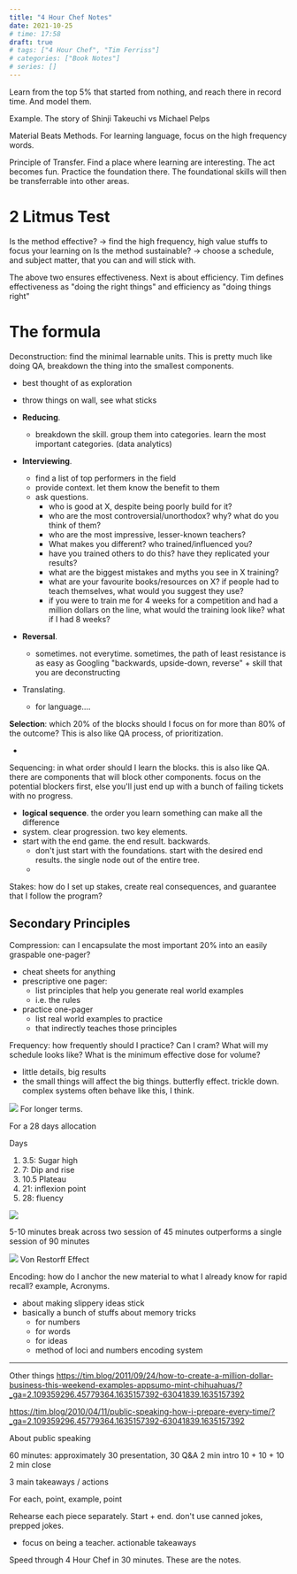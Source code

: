 ```yaml
---
title: "4 Hour Chef Notes"
date: 2021-10-25
# time: 17:58
draft: true
# tags: ["4 Hour Chef", "Tim Ferriss"]
# categories: ["Book Notes"]
# series: []
---
```

Learn from the top 5% that started from nothing, and reach there in record time. And model them. 

Example. The story of Shinji Takeuchi vs Michael Pelps 

Material Beats Methods. For learning language, focus on the high frequency words. 

Principle of Transfer. Find a place where learning are interesting. The act becomes fun. Practice the foundation there. The foundational skills will then be transferrable into other areas. 

# 2 Litmus Test
Is the method effective? -> find the high frequency, high value stuffs to focus your learning on
Is the method sustainable? -> choose a schedule, and subject matter, that you can and will stick with. 

The above two ensures effectiveness. Next is about efficiency.
Tim defines effectiveness as "doing the right things" and efficiency as "doing things right"


# The formula
Deconstruction: find the minimal learnable units. This is pretty much like doing QA, breakdown the thing into the smallest components. 

- best thought of as exploration
- throw things on wall, see what sticks


- **Reducing**. 
	- breakdown the skill. group them into categories. learn the most important categories. (data analytics)
- **Interviewing**. 
	- find a list of top performers in the field
	- provide context. let them know the benefit to them
	- ask questions.
		- who is good at X, despite being poorly build for it?
		- who are the most controversial/unorthodox? why? what do you think of them?
		- who are the most impressive, lesser-known teachers?
		- What makes you different? who trained/influenced you?
		- have you trained others to do this? have they replicated your results?
		- what are the biggest mistakes and myths you see in X training?
		- what are your favourite books/resources on X? if people had to teach themselves, what would you suggest they use?
		- if you were to train me for 4 weeks for a competition and had a million dollars on the line, what would the training look like? what if I had 8 weeks?
- **Reversal**. 
	- sometimes. not everytime. sometimes, the path of least resistance is as easy as Googling "backwards, upside-down, reverse" + skill that you are deconstructing
- Translating.
	- for language....


**Selection**: which 20% of the blocks should I focus on for more than 80% of the outcome? This is also like QA process, of prioritization.

- 

Sequencing: in what order should I learn the blocks. this is also like QA. there are components that will block other components. focus on the potential blockers first, else you'll just end up with a bunch of failing tickets with no progress. 

- **logical sequence**. the order you learn something can make all the difference
- system. clear progression. two key elements.
- start with the end game. the end result. backwards. 
	- don't just start with the foundations. start with the desired end results. the single node out of the entire tree.
	- 



Stakes: how do I set up stakes, create real consequences, and guarantee that I follow the program?

## Secondary Principles

Compression: can I encapsulate the most important 20% into an easily graspable one-pager?

- cheat sheets for anything
- prescriptive one pager:
	- list principles that help you generate real world examples
	- i.e. the rules
- practice one-pager
	- list real world examples to practice
	- that indirectly teaches those principles

Frequency: how frequently should I practice? Can I cram? What will my schedule looks like? What is the minimum effective dose for volume? 

- little details, big results
- the small things will affect the big things. butterfly effect. trickle down. complex systems often behave like this, I think.

![](../../Pasted%20image%2020211025183002.png)
For longer terms.

For a 28 days allocation

Days
1. 3.5: Sugar high
2. 7: Dip and rise
3. 10.5 Plateau
4. 21: inflexion point
5. 28: fluency

![](../../Pasted%20image%2020211025183203.png)

5-10 minutes break across two session of 45 minutes outperforms a single session of 90 minutes

![](../../Pasted%20image%2020211025183308.png)
Von Restorff Effect


Encoding: how do I anchor the new material to what I already know for rapid recall? example, Acronyms. 

- about making slippery ideas stick
- basically a bunch of stuffs about memory tricks
	- for numbers
	- for words
	- for ideas
	- method of loci and numbers encoding system



---

Other things
https://tim.blog/2011/09/24/how-to-create-a-million-dollar-business-this-weekend-examples-appsumo-mint-chihuahuas/?_ga=2.109359296.45779364.1635157392-63041839.1635157392

https://tim.blog/2010/04/11/public-speaking-how-i-prepare-every-time/?_ga=2.109359296.45779364.1635157392-63041839.1635157392


About public speaking

60 minutes: approximately 30 presentation, 30 Q&A
2 min intro
10 + 10 + 10
2 min close

3 main takeaways / actions

For each, point, example, point

Rehearse each piece separately. Start + end.
don't use canned jokes, prepped jokes. 

- focus on being a teacher. actionable takeaways



Speed through 4 Hour Chef in 30 minutes. These are the notes.

